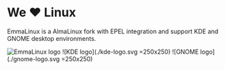 # We ♥ Linux

EmmaLinux is a AlmaLinux fork with EPEL integration and support KDE and GNOME desktop environments.

![EmmaLinux logo](./emmalinux-logo.svg|width=10)
![KDE logo](./kde-logo.svg =250x250)
![GNOME logo](./gnome-logo.svg =250x250)

<!--

**Here are some ideas to get you started:**

🙋‍♀️ A short introduction - what is your organization all about?
🌈 Contribution guidelines - how can the community get involved?
👩‍💻 Useful resources - where can the community find your docs? Is there anything else the community should know?
🍿 Fun facts - what does your team eat for breakfast?
🧙 Remember, you can do mighty things with the power of [Markdown](https://docs.github.com/github/writing-on-github/getting-started-with-writing-and-formatting-on-github/basic-writing-and-formatting-syntax)
-->
